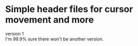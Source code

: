 # Simple header files for cursor movement and more
version 1<br>
I'm 99.9% sure there won't be another version.
